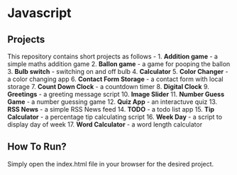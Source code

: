 # Javascript

## Projects
This repository contains short projects as follows - 
    1. **Addition game** - a simple maths addition game
    2. **Ballon game** -  a game for pooping the ballon
    3. **Bulb switch** - switching on and off bulb
    4. **Calculator**
    5. **Color Changer** - a color changing app
    6. **Contact Form Storage** - a contact form with local storage
    7. **Count Down Clock** -  a countdown timer
    8. **Digital Clock**
    9. **Greetings** - a greeting message script
    10. **Image Slider**
    11. **Number Guess Game** - a number guessing game 
    12. **Quiz App** - an interactuve quiz
    13. **RSS News** - a simple RSS News feed
    14. **TODO** - a todo list app
    15. **Tip Calculator** - a percentage tip calculating script
    16. **Week Day** - a script to display day of week 
    17. **Word Calculator** - a word length calculator

## How To Run?
Simply open the index.html file in your browser for the desired project.




